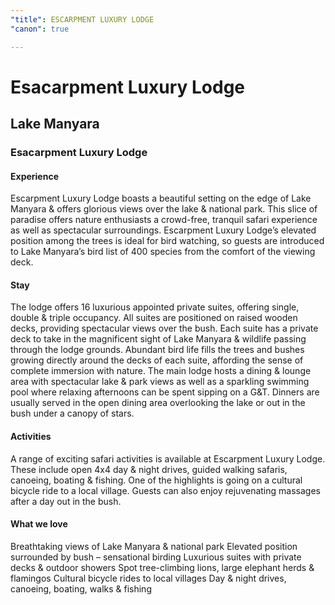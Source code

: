 ```yaml
---
"title": ESCARPMENT LUXURY LODGE
"canon": true

---
```


# Esacarpment Luxury Lodge
## Lake Manyara
### Esacarpment Luxury Lodge

#### Experience
Escarpment Luxury Lodge boasts a beautiful setting on the edge of Lake Manyara &amp; offers glorious views over the lake &amp; national park.
This slice of paradise offers nature enthusiasts a crowd-free, tranquil safari experience as well as spectacular surroundings.
Escarpment Luxury Lodge’s elevated position among the trees is ideal for bird watching, so guests are introduced to Lake Manyara’s bird list of 400 species from the comfort of the viewing deck.

#### Stay
The lodge offers 16 luxurious appointed private suites, offering single, double &amp; triple occupancy.  All suites are positioned on raised wooden decks, providing spectacular views over the bush.
Each suite has a private deck to take in the magnificent sight of Lake Manyara &amp; wildlife passing through the lodge grounds.  Abundant bird life fills the trees and bushes growing directly around the decks of each suite, affording the sense of complete immersion with nature.
The main lodge hosts a dining &amp; lounge area with spectacular lake &amp; park views as well as a sparkling swimming pool where relaxing afternoons can be spent sipping on a G&amp;T.  Dinners are usually served in the open dining area overlooking the lake or out in the bush under a canopy of stars.

#### Activities
A range of exciting safari activities is available at Escarpment Luxury Lodge.
These include open 4x4 day &amp; night drives, guided walking safaris, canoeing, boating &amp; fishing.  One of the highlights is going on a cultural bicycle ride to a local village.
Guests can also enjoy rejuvenating massages after a day out in the bush.


#### What we love
Breathtaking views of Lake Manyara &amp; national park
Elevated position surrounded by bush – sensational birding
Luxurious suites with private decks &amp; outdoor showers
Spot tree-climbing lions, large elephant herds &amp; flamingos
Cultural bicycle rides to local villages
Day &amp; night drives, canoeing, boating, walks &amp; fishing